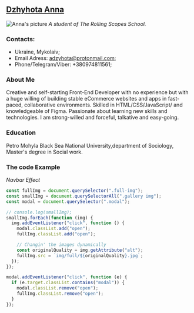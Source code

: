 ## [Dzhyhota Anna](https://github.com/AnnaDzig)
![Anna's picture](https://pbs.twimg.com/profile_images/1187491455708880901/WZFHU0dp_200x200.jpg)
_A student of The Rolling Scopes School._  

### Contacts:
 - Ukraine, Mykolaiv;
 - Email Adress: adzyhota@protonmail.com; 
 - Phone/Telegram/Viber: +380974811561;

### About Me
Creative and self-starting Front-End Developer with no experience but with a huge willing of building stable eCommerce websites and apps in fast-paced, collaborative environments. Skilled in HTML/CSS/JavaScript/ and knowledgeable of Figma. Passionate about learning new skills and technologies. I am strong-willed and forceful, talkative and easy-going.

### Education
Petro Mohyla Black Sea National University,department of Sociology, Master's degree in Social work.
### The code Example
_Navbar Effect_
```javascript
const fullImg = document.querySelector(".full-img");
const smallImg = document.querySelectorAll(".gallery img");
const modal = document.querySelector(".modal");

// console.log(smallImg);
smallImg.forEach(function (img) {
  img.addEventListener("click", function () {
    modal.classList.add("open");
    fullImg.classList.add("open");

    // Changin' the images dynamically
    const originalQuality = img.getAttribute("alt");
    fullImg.src = `img/full/${originalQuality}.jpg`;
  });
});

modal.addEventListener("click", function (e) {
  if (e.target.classList.contains("modal")) {
    modal.classList.remove("open");
    fullImg.classList.remove("open");
  }
});
```